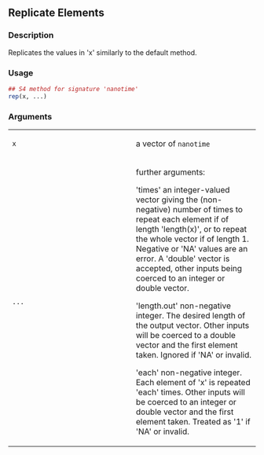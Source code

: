 

## Replicate Elements

### Description

Replicates the values in 'x' similarly to the default method.

### Usage

``` R
## S4 method for signature 'nanotime'
rep(x, ...)
```

### Arguments

<table>
<colgroup>
<col style="width: 50%" />
<col style="width: 50%" />
</colgroup>
<tbody>
<tr class="odd">
<td><code id="x">x</code></td>
<td><p>a vector of <code>nanotime</code></p></td>
</tr>
<tr class="even">
<td><code id="...">...</code></td>
<td><p>further arguments:</p>
<p>'times' an integer-valued vector giving the (non-negative) number of
times to repeat each element if of length 'length(x)', or to repeat the
whole vector if of length 1. Negative or 'NA' values are an error. A
'double' vector is accepted, other inputs being coerced to an integer or
double vector.</p>
<p>'length.out' non-negative integer. The desired length of the output
vector. Other inputs will be coerced to a double vector and the first
element taken. Ignored if 'NA' or invalid.</p>
<p>'each' non-negative integer. Each element of 'x' is repeated 'each'
times. Other inputs will be coerced to an integer or double vector and
the first element taken. Treated as '1' if 'NA' or invalid.</p></td>
</tr>
</tbody>
</table>


